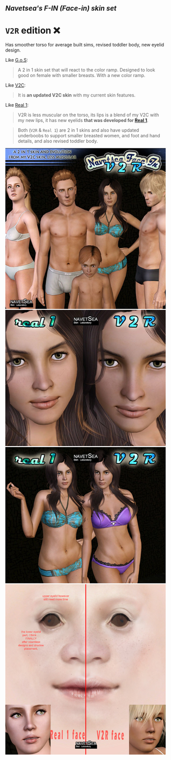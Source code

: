 ## _Navetsea's F-IN (Face-in) skin set_
# `V2R` edition ❌

Has smoother torso for average built sims, revised toddler body, new eyelid design.

Like [G.o.S](/mods/07%20G.o.S%20(Garden%20of%20Shadows)):
> A 2 in 1 skin set that will react to the color ramp. Designed to look good on female with smaller breasts. With a new color ramp.

Like [V2C](/mods/00%20ancient%20skins%20do%20not%20install/V2C):
> It is **an updated V2C skin** with my current skin features.

Like [Real 1](/mods/09%20Real%201):
> V2R is less muscular on the torso, its lips is a blend of my V2C with my new lips, it has new eyelids **that was developed for [Real 1](/mods/09%20Real1)**.

> Both (`V2R` & `Real 1`) are 2 in 1 skins and also have updated underboobs to support smaller breasted women, and foot and hand details, and also revised toddler body.

![V2R-1](/_PREVIEW/08%20V2R.jpg)
![V2R/Real1-1](/_PREVIEW/08%20V2R-Real1-1.jpeg)
![V2R/Real1-2](/_PREVIEW/08%20V2R-Real1-2.jpeg)
![V2R/Real1-3](/_PREVIEW/08%20V2R-Real1-3.jpg)
